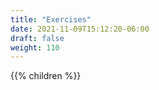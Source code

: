 ```yaml
---
title: "Exercises"
date: 2021-11-09T15:12:20-06:00
draft: false
weight: 110
---
```


{{% children %}}
